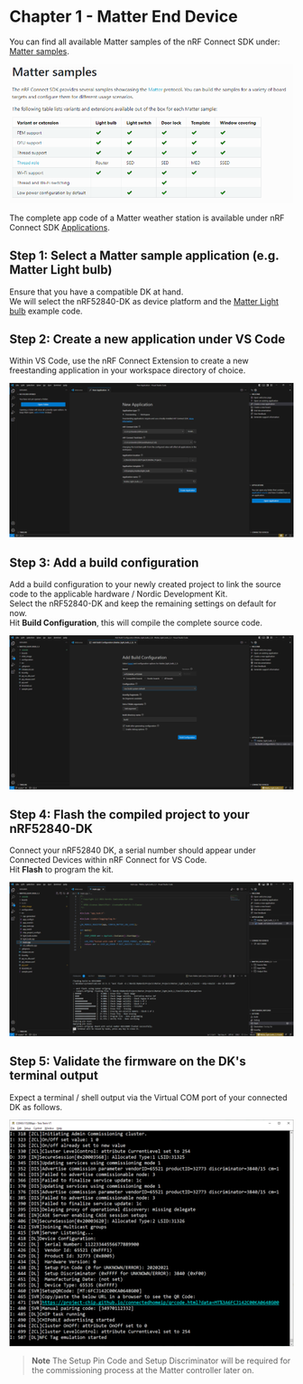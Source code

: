 # Chapter 1 - Matter End Device
You can find all available Matter samples of the nRF Connect SDK under: [Matter samples](https://developer.nordicsemi.com/nRF_Connect_SDK/doc/2.3.0/nrf/samples/matter.html).

![](images/prefix_Matter_samples.PNG)

The complete app code of a Matter weather station is available under nRF Connect SDK [Applications](https://developer.nordicsemi.com/nRF_Connect_SDK/doc/2.3.0/nrf/applications/matter_weather_station/README.html).

## Step 1: Select a Matter sample application (e.g. Matter Light bulb)

Ensure that you have a compatible DK at hand. <br>
We will select the nRF52840-DK as device platform and the [Matter Light bulb](https://developer.nordicsemi.com/nRF_Connect_SDK/doc/2.3.0/nrf/samples/matter/light_bulb/README.html) example code. 

## Step 2: Create a new application under VS Code

Within VS Code, use the nRF Connect Extension to create a new freestanding application in your workspace directory of choice.

![](images/A_create_new_app.png)

## Step 3: Add a build configuration

Add a build configuration to your newly created project to link the source code to the applicable hardware / Nordic Development Kit. <br>
Select the nRF52840-DK and keep the remaining settings on default for now. <br>
Hit **Build Configuration**, this will compile the complete source code.

![](images/A_add_build_config.png)

## Step 4: Flash the compiled project to your nRF52840-DK

Connect your nRF52840 DK, a serial number should appear under Connected Devices within nRF Connect for VS Code. <br>
Hit **Flash** to program the kit.

![](images/1_flash_process.png)

## Step 5: Validate the firmware on the DK's terminal output
Expect a terminal / shell output via the Virtual COM port of your connected DK as follows.

![](images/1_DK_output.png)

> **Note**
> The Setup Pin Code and Setup Discriminator will be required for the commissioning process at the Matter controller later on.
